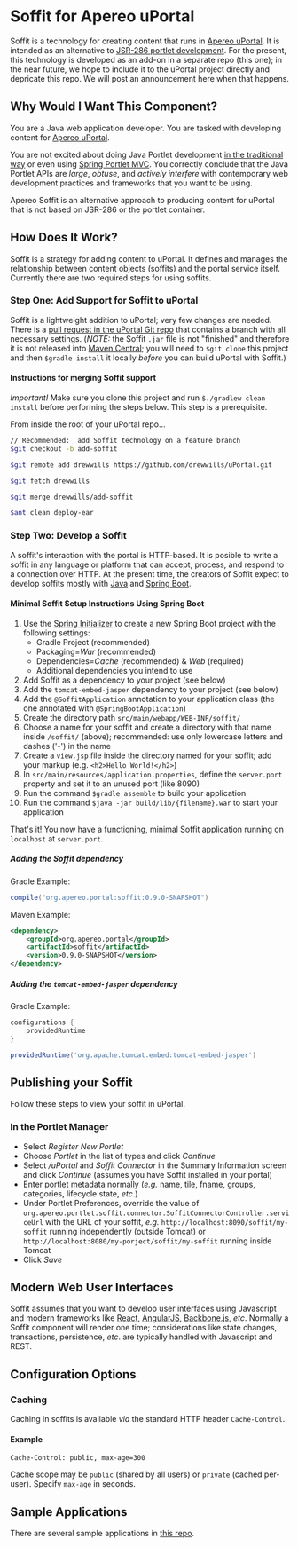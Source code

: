 # Soffit for Apereo uPortal

Soffit is a technology for creating content that runs in [Apereo uPortal](https://www.apereo.org/projects/uportal).  It is intended as an alternative to [JSR-286 portlet development](https://jcp.org/en/jsr/detail?id=286).  For the present, this technology is developed as an add-on in a separate repo (this one);  in the near future, we hope to include it to the uPortal project directly and depricate this repo.  We will post an announcement here when that happens.

## Why Would I Want This Component?

You are a Java web application developer.  You are tasked with developing content for [Apereo uPortal](https://www.apereo.org/projects/uportal).

You are not excited about doing Java Portlet development [in the traditional way](http://www.theserverside.com/tutorial/JSR-286-development-tutorial-An-introduction-to-portlet-programming) or even using [Spring Portlet MVC](http://docs.spring.io/autorepo/docs/spring/3.2.x/spring-framework-reference/html/portlet.html).  You correctly conclude that the Java Portlet APIs are _large_, _obtuse_, and _actively interfere_ with contemporary web development practices and frameworks that you want to be using.

Apereo Soffit is an alternative approach to producing content for uPortal that is not based on JSR-286 or the portlet container.

## How Does It Work?

Soffit is a strategy for adding content to uPortal.  It defines and manages the relationship between content objects (soffits) and the portal service itself.  Currently there are two required steps for using soffits.

### Step One:  Add Support for Soffit to uPortal

Soffit is a lightweight addition to uPortal;  very few changes are needed.  There is a [pull request in the uPortal Git repo](https://github.com/Jasig/uPortal/pull/665) that contains a branch with all necessary settings.  (*NOTE:*  the Soffit `.jar` file is not "finished" and therefore it is not released into [Maven Central](http://search.maven.org/);  you will need to `$git clone` this project and then `$gradle install` it locally *before* you can build uPortal with Soffit.)

#### Instructions for merging Soffit support

*Important!*  Make sure you clone this project and run `$./gradlew clean install` before performing the steps below.  This step is a prerequisite.

From inside the root of your uPortal repo...

``` bash
// Recommended:  add Soffit technology on a feature branch
$git checkout -b add-soffit

$git remote add drewwills https://github.com/drewwills/uPortal.git

$git fetch drewwills

$git merge drewwills/add-soffit

$ant clean deploy-ear
```

### Step Two:  Develop a Soffit

A soffit's interaction with the portal is HTTP-based.  It is posible to write a soffit in any language or platform that can accept, process, and respond to a connection over HTTP.  At the present time, the creators of Soffit expect to develop soffits mostly with [Java](http://www.oracle.com/technetwork/java/index.html) and [Spring Boot](http://projects.spring.io/spring-boot/).

#### Minimal Soffit Setup Instructions Using Spring Boot

1. Use the [Spring Initializer](https://start.spring.io/) to create a new Spring Boot project with the following settings:
    * Gradle Project (recommended)
    * Packaging=*War* (recommended)
    * Dependencies=*Cache* (recommended) & *Web* (required)
    * Additional dependencies you intend to use
1. Add Soffit as a dependency to your project (see below)
1. Add the `tomcat-embed-jasper` dependency to your project (see below)
1. Add the `@SoffitApplication` annotation to your application class (the one annotated with `@SpringBootApplication`)
1. Create the directory path `src/main/webapp/WEB-INF/soffit/`
1. Choose a name for your soffit and create a directory with that name inside `/soffit/` (above);  recommended:  use only lowercase letters and dashes ('-') in the name
1. Create a `view.jsp` file inside the directory named for your soffit;  add your markup (e.g. `<h2>Hello World!</h2>`)
1. In `src/main/resources/application.properties`, define the `server.port` property and set it to an unused port (like 8090)
1. Run the command `$gradle assemble` to build your application
1. Run the command `$java -jar build/lib/{filename}.war` to start your application

That's it!  You now have a functioning, minimal Soffit application running on `localhost` at `server.port`.

##### Adding the Soffit dependency

Gradle Example:

``` gradle
compile("org.apereo.portal:soffit:0.9.0-SNAPSHOT")
```

Maven Example:

``` xml
<dependency>
    <groupId>org.apereo.portal</groupId>
    <artifactId>soffit</artifactId>
    <version>0.9.0-SNAPSHOT</version>
</dependency>
```

##### Adding the `tomcat-embed-jasper` dependency

Gradle Example:

``` gradle
configurations {
    providedRuntime
}

providedRuntime('org.apache.tomcat.embed:tomcat-embed-jasper')
```

## Publishing your Soffit

Follow these steps to view your soffit in uPortal.

### In the Portlet Manager

* Select _Register New Portlet_
* Choose _Portlet_ in the list of types and click _Continue_
* Select _/uPortal_ and _Soffit Connector_ in the Summary Information screen and click _Continue_ (assumes you have Soffit installed in your portal)
* Enter portlet metadata normally (_e.g._ name, tile, fname, groups, categories, lifecycle state, _etc._)
* Under Portlet Preferences, override the value of `org.apereo.portlet.soffit.connector.SoffitConnectorController.serviceUrl` with the URL of your soffit, _e.g._ `http://localhost:8090/soffit/my-soffit` running independently (outside Tomcat) or `http://localhost:8080/my-porject/soffit/my-soffit` running inside Tomcat
* Click _Save_

## Modern Web User Interfaces

Soffit assumes that you want to develop user interfaces using Javascript and modern frameworks like [React](https://facebook.github.io/react/), [AngularJS](https://angularjs.org/), [Backbone.js](http://backbonejs.org/), _etc_.  Normally a Soffit component will render one time;  considerations like state changes, transactions, persistence, _etc_. are typically handled with Javascript and REST.

## Configuration Options

### Caching

Caching in soffits is available _via_ the standard HTTP header `Cache-Control`.

#### Example

``` http
Cache-Control: public, max-age=300
```

Cache scope may be `public` (shared by all users) or `private` (cached per-user).  Specify `max-age` in seconds.

## Sample Applications

There are several sample applications in [this repo](https://github.com/drewwills/soffit-samples).

